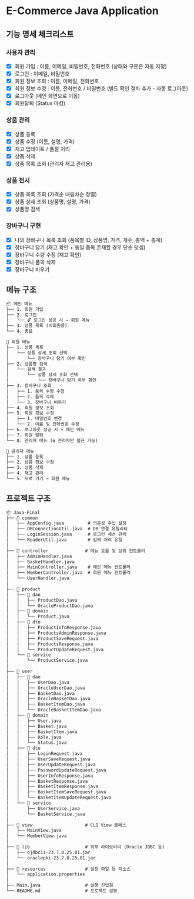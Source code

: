 # E-Commerce Java Application

## 기능 명세 체크리스트

### 사용자 관리
- [x] 회원 가입 : 이름, 이메일, 비밀번호, 전화번호 (상태와 구분은 자동 지정)
- [x] 로그인 : 이메일, 비밀번호
- [x] 회원 정보 조회 : 이름, 이메일, 전화번호
- [x] 회원 정보 수정 : 이름, 전화번호 / 비밀번호 (별도 확인 절차 추가 - 자동 로그아웃)
- [x] 로그아웃 (메인 화면으로 이동)
- [x] 회원탈퇴 (Status 마킹)

### 상품 관리
- [x] 상품 등록
- [x] 상품 수정 (이름, 설명, 가격)
- [x] 재고 업데이트 / 품절 처리
- [x] 상품 삭제
- [x] 상품 목록 조회 (관리자 재고 관리용)

### 상품 전시
- [x] 상품 목록 조회 (가격순 내림차순 정렬)
- [x] 상품 상세 조회 (상품명, 설명, 가격)
- [x] 상품명 검색

### 장바구니 구현
- [x] 나의 장바구니 목록 조회 (품목별 ID, 상품명, 가격, 개수, 총액 + 총계)
- [x] 장바구니 담기 (재고 확인 + 동일 품목 존재할 경우 단순 덧셈)
- [x] 장바구니 수량 수정 (재고 확인)
- [x] 장바구니 품목 삭제
- [x] 장바구니 비우기

## 메뉴 구조
```markdown
📦 메인 메뉴
├── 1. 회원 가입
├── 2. 로그인
│   └── 🔓 로그인 성공 시 → 회원 메뉴
├── 3. 상품 목록 (비회원용)
└── 4. 종료

📁 회원 메뉴
├── 1. 상품 목록
│   └── 상품 상세 조회 선택
│       └── 장바구니 담기 여부 확인
├── 2. 상품명 검색
│   └── 검색 결과
│       └── 상품 상세 조회 선택
│           └── 장바구니 담기 여부 확인
├── 3. 장바구니 조회
│   ├── 1. 품목 수량 수정
│   ├── 2. 품목 삭제
│   └── 3. 장바구니 비우기
├── 4. 회원 정보 조회
├── 5. 회원 정보 수정
│   ├── 1. 비밀번호 변경
│   └── 2. 이름 및 전화번호 수정
├── 6. 로그아웃 성공 시 → 메인 메뉴
├── 7. 회원 탈퇴
└── 8. 관리자 메뉴 (⚙️ 관리자만 접근 가능)

🔧 관리자 메뉴
├── 1. 상품 등록
├── 2. 상품 정보 수정
├── 3. 상품 삭제
├── 4. 재고 관리
└── 5. 뒤로 가기 → 회원 메뉴
```

## 프로젝트 구조
```markdown
📦 Java-Final
├── 📁 common
│   ├── AppConfig.java         # 의존성 주입 설정
│   ├── DBConnectionUtil.java  # DB 연결 유틸리티
│   ├── LoginSession.java      # 로그인 세션 관리
│   └── ReaderUtil.java        # 입력 처리 유틸
│
├── 📁 controller              # 메뉴 흐름 및 상위 컨트롤러
│   ├── AdminHandler.java
│   ├── BasketHandler.java
│   ├── MainController.java    # 메인 메뉴 컨트롤러
│   ├── MemberController.java  # 회원 메뉴 컨트롤러
│   └── UserHandler.java
│
├── 📁 product
│   ├── 📁 dao
│   │   ├── ProductDao.java
│   │   └── OracleProductDao.java
│   ├── 📁 domain
│   │   └── Product.java
│   ├── 📁 dto
│   │   ├── ProductInfoResponse.java
│   │   ├── ProductsAdminResponse.java
│   │   ├── ProductSaveRequest.java
│   │   ├── ProductsResponse.java
│   │   └── ProductUpdateRequest.java
│   └── 📁 service
│       └── ProductService.java
│
├── 📁 user
│   ├── 📁 dao
│   │   ├── UserDao.java
│   │   ├── OracleUserDao.java
│   │   ├── BasketDao.java
│   │   ├── OracleBasketDao.java
│   │   ├── BasketItemDao.java
│   │   └── OracleBasketItemDao.java
│   ├── 📁 domain
│   │   ├── User.java
│   │   ├── Basket.java
│   │   ├── BasketItem.java
│   │   ├── Role.java
│   │   └── Status.java
│   ├── 📁 dto
│   │   ├── LoginRequest.java
│   │   ├── UserSaveRequest.java
│   │   ├── UserUpdateRequest.java
│   │   ├── PasswordUpdateRequest.java
│   │   ├── UserInfoResponse.java
│   │   ├── BasketResponse.java
│   │   ├── BasketItemResponse.java
│   │   ├── BasketItemSaveRequest.java
│   │   └── BasketItemUpdateRequest.java
│   └── 📁 service
│       ├── UserService.java
│       └── BasketService.java
│
├── 📁 view                    # CLI View 클래스
│   ├── MainView.java
│   └── MemberView.java
│
├── 📁 lib                     # 외부 라이브러리 (Oracle JDBC 등)
│   ├── ojdbc11-23.7.0.25.01.jar
│   └── oraclepki-23.7.0.25.01.jar
│
├── 📁 resources               # 설정 파일 등 리소스
│   └── application.properties
│
├── Main.java                 # 실행 진입점
└── README.md                 # 프로젝트 설명

```

